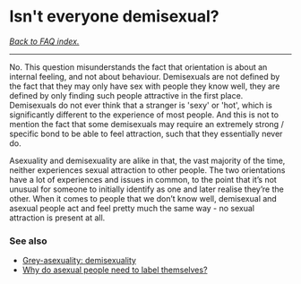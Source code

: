 # Isn't everyone demisexual?

[*Back to FAQ index.*](https://github.com/MissTeapot/LGBT-Wikis/blob/main/github_wiki/asexuality/faq.md)

---

No. This question misunderstands the fact that orientation is about an internal feeling, and not about behaviour. Demisexuals are not defined by the fact that they may only have sex with people they know well, they are defined by only finding such people attractive in the first place. Demisexuals do not ever think that a stranger is 'sexy' or 'hot', which is significantly different to the experience of most people. And this is not to mention the fact that some demisexuals may require an extremely strong / specific bond to be able to feel attraction, such that they essentially never do.

Asexuality and demisexuality are alike in that, the vast majority of the time, neither experiences sexual attraction to other people. The two orientations have a lot of experiences and issues in common, to the point that it’s not unusual for someone to initially identify as one and later realise they’re the other. When it comes to people that we don’t know well, demisexual and asexual people act and feel pretty much the same way - no sexual attraction is present at all.

### See also

* [Grey-asexuality: demisexuality](https://github.com/MissTeapot/LGBT-Wikis/blob/main/github_wiki/asexuality/grey-asexuality#wiki_demisexuality.md)
* [Why do asexual people need to label themselves?](https://github.com/MissTeapot/LGBT-Wikis/blob/main/github_wiki/asexuality/faq/why_do_asexuals_need_labels.md)